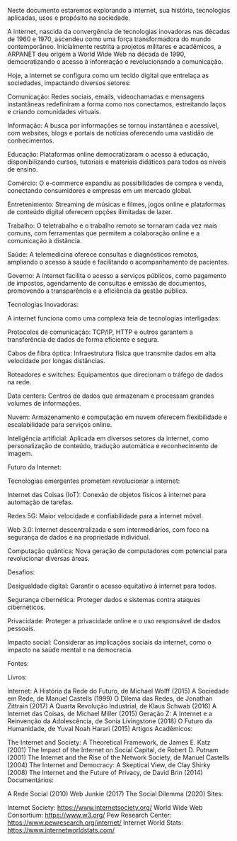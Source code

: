 Neste documento estaremos explorando a internet, sua história, tecnologias
aplicadas, usos e propósito na sociedade.

A internet, nascida da convergência de tecnologias inovadoras nas décadas de 1960 e 1970, ascendeu como uma força transformadora do mundo contemporâneo. Inicialmente restrita a projetos militares e acadêmicos, a ARPANET deu origem à World Wide Web na década de 1990, democratizando o acesso à informação e revolucionando a comunicação.

Hoje, a internet se configura como um tecido digital que entrelaça as sociedades, impactando diversos setores:

Comunicação: Redes sociais, emails, videochamadas e mensagens instantâneas redefiniram a forma como nos conectamos, estreitando laços e criando comunidades virtuais.

Informação: A busca por informações se tornou instantânea e acessível, com websites, blogs e portais de notícias oferecendo uma vastidão de conhecimentos.

Educação: Plataformas online democratizaram o acesso à educação, disponibilizando cursos, tutoriais e materiais didáticos para todos os níveis de ensino.

Comércio: O e-commerce expandiu as possibilidades de compra e venda, conectando consumidores e empresas em um mercado global.

Entretenimento: Streaming de músicas e filmes, jogos online e plataformas de conteúdo digital oferecem opções ilimitadas de lazer.

Trabalho: O teletrabalho e o trabalho remoto se tornaram cada vez mais comuns, com ferramentas que permitem a colaboração online e a comunicação à distância.

Saúde: A telemedicina oferece consultas e diagnósticos remotos, ampliando o acesso à saúde e facilitando o acompanhamento de pacientes.

Governo: A internet facilita o acesso a serviços públicos, como pagamento de impostos, agendamento de consultas e emissão de documentos, promovendo a transparência e a eficiência da gestão pública.

Tecnologias Inovadoras:

A internet funciona como uma complexa teia de tecnologias interligadas:

Protocolos de comunicação: TCP/IP, HTTP e outros garantem a transferência de dados de forma eficiente e segura.

Cabos de fibra óptica: Infraestrutura física que transmite dados em alta velocidade por longas distâncias.

Roteadores e switches: Equipamentos que direcionam o tráfego de dados na rede.

Data centers: Centros de dados que armazenam e processam grandes volumes de informações.

Nuvem: Armazenamento e computação em nuvem oferecem flexibilidade e escalabilidade para serviços online.

Inteligência artificial: Aplicada em diversos setores da internet, como personalização de conteúdo, tradução automática e reconhecimento de imagem.

Futuro da Internet:

Tecnologias emergentes prometem revolucionar a internet:

Internet das Coisas (IoT): Conexão de objetos físicos à internet para automação de tarefas.

Redes 5G: Maior velocidade e confiabilidade para a internet móvel.

Web 3.0: Internet descentralizada e sem intermediários, com foco na segurança de dados e na propriedade individual.

Computação quântica: Nova geração de computadores com potencial para revolucionar diversas áreas.

Desafios:

Desigualdade digital: Garantir o acesso equitativo à internet para todos.

Segurança cibernética: Proteger dados e sistemas contra ataques 
cibernéticos.

Privacidade: Proteger a privacidade online e o uso responsável de dados pessoais.

Impacto social: Considerar as implicações sociais da internet, como o impacto na saúde mental e na democracia.

Fontes:

Livros:

Internet: A História da Rede do Futuro, de Michael Wolff (2015)
A Sociedade em Rede, de Manuel Castells (1999)
O Dilema das Redes, de Jonathan Zittrain (2017)
A Quarta Revolução Industrial, de Klaus Schwab (2016)
A Internet das Coisas, de Michael Miller (2015)
Geração Z: A Internet e a Reinvenção da Adolescência, de Sonia Livingstone (2018)
O Futuro da Humanidade, de Yuval Noah Harari (2015)
Artigos Acadêmicos:

The Internet and Society: A Theoretical Framework, de James E. Katz (2001)
The Impact of the Internet on Social Capital, de Robert D. Putnam (2001)
The Internet and the Rise of the Network Society, de Manuel Castells (2004)
The Internet and Democracy: A Skeptical View, de Clay Shirky (2008)
The Internet and the Future of Privacy, de David Brin (2014)
Documentários:

A Rede Social (2010)
Web Junkie (2017)
The Social Dilemma (2020)
Sites:

Internet Society: https://www.internetsociety.org/
World Wide Web Consortium: https://www.w3.org/
Pew Research Center: https://www.pewresearch.org/internet/
Internet World Stats: https://www.internetworldstats.com/

